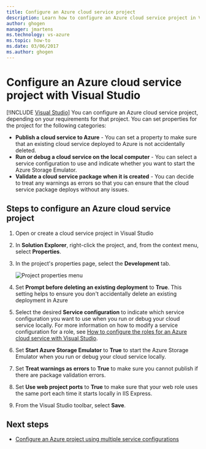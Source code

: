 ```yaml
---
title: Configure an Azure cloud service project
description: Learn how to configure an Azure cloud service project in Visual Studio, depending on your requirements for that project.
author: ghogen
manager: jmartens
ms.technology: vs-azure
ms.topic: how-to
ms.date: 03/06/2017
ms.author: ghogen
---
```

# Configure an Azure cloud service project with Visual Studio

 [!INCLUDE [Visual Studio](~/includes/applies-to-version/vs-windows-only.md)]
You can configure an Azure cloud service project, depending on your requirements for that project. You can set properties for the project for the following categories:

- **Publish a cloud service to Azure** - You can set a property to make sure that an existing cloud service deployed to Azure is not accidentally deleted.
- **Run or debug a cloud service on the local computer** - You can select a service configuration to use and indicate whether you want to start the Azure Storage Emulator.
- **Validate a cloud service package when it is created** - You can decide to treat any warnings as errors so that you can ensure that the cloud service package deploys without any issues.

## Steps to configure an Azure cloud service project
1. Open or create a cloud service project in Visual Studio

1. In **Solution Explorer**, right-click the project, and, from the context menu, select **Properties**.

1. In the project's properties page, select the **Development** tab.

    ![Project properties menu](./media/vs-azure-tools-configuring-an-azure-project/solution-explorer-project-properties-menu.png)

1. Set **Prompt before deleting an existing deployment** to **True**. This setting helps to ensure you don't accidentally delete an existing deployment in Azure

1. Select the desired **Service configuration** to indicate which service configuration you want to use when you run or debug your cloud service locally. For more information on how to modify a service configuration for a role, see [How to configure the roles for an Azure cloud service with Visual Studio](./vs-azure-tools-configure-roles-for-cloud-service.md).

1. Set **Start Azure Storage Emulator** to **True** to start the Azure Storage Emulator when you run or debug your cloud service locally.

1. Set **Treat warnings as errors** to **True** to make sure you cannot publish if there are package validation errors.

1. Set **Use web project ports** to **True** to make sure that your web role uses the same port each time it starts locally in IIS Express.

1. From the Visual Studio toolbar, select **Save**.

## Next steps
- [Configure an Azure project using multiple service configurations](vs-azure-tools-multiple-services-project-configurations.md)
